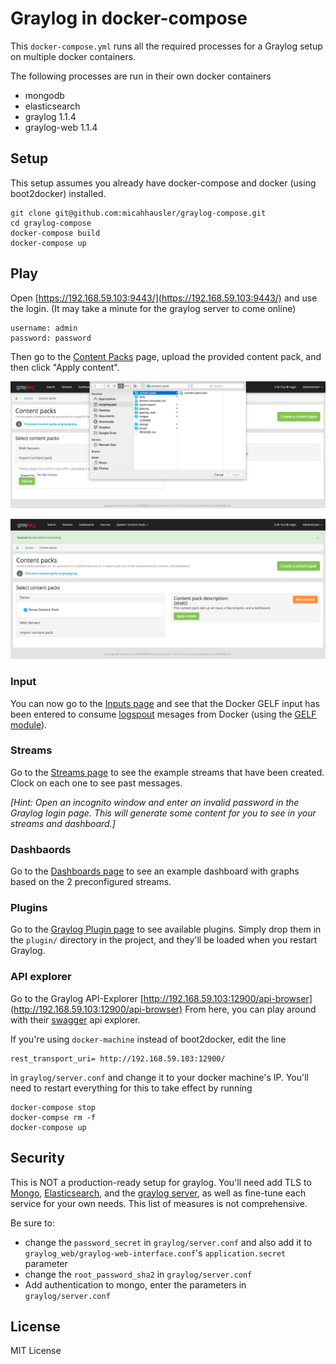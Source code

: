 # Graylog in docker-compose
This `docker-compose.yml` runs all the required processes for a Graylog setup on multiple docker containers.

The following processes are run in their own docker containers

* mongodb
* elasticsearch
* graylog 1.1.4
* graylog-web 1.1.4

## Setup
This setup assumes you already have docker-compose and docker (using boot2docker) installed.

```
git clone git@github.com:micahhausler/graylog-compose.git
cd graylog-compose
docker-compose build
docker-compose up
```

## Play
Open [https://192.168.59.103:9443/](https://192.168.59.103:9443/) and use the login. (It may take a minute for the graylog server to come online)

```
username: admin
password: password
```

Then go to the [Content Packs](https://192.168.59.103:9443/system/contentpacks) page, upload the provided content pack, and then click "Apply content".

![Upload Content Pack](images/upload_cp.png)

![Create Syslog UDP input](images/apply_cp.png)

### Input
You can now go to the [Inputs page](https://192.168.59.103:9443/system/inputs) and see that the Docker GELF input has been entered to consume [logspout](https://github.com/gliderlabs/logspout) mesages from Docker (using the [GELF module](https://github.com/micahhausler/logspout-gelf)).

### Streams
Go to the [Streams page](https://192.168.59.103:9443/streams#) to see the example streams that have been created. Clock on each one to see past messages.

_[Hint: Open an incognito window and enter an invalid password in the Graylog login page. This will generate some content for you to see in your streams and dashboard.]_

### Dashbaords
Go to the [Dashboards page](https://192.168.59.103:9443/dashboards) to see an example dashboard with graphs based on the 2 preconfigured streams.

### Plugins
Go to the [Graylog Plugin page](https://www.graylog.org/resources/integrations/) to see available plugins. Simply drop them in the `plugin/` directory in the project, and they'll be loaded when you restart Graylog.

### API explorer
Go to the Graylog API-Explorer [http://192.168.59.103:12900/api-browser](http://192.168.59.103:12900/api-browser) From here, you can play around with their [swagger](http://swagger.io/) api explorer.

If you're using `docker-machine` instead of boot2docker, edit the line

```
rest_transport_uri= http://192.168.59.103:12900/
```
in `graylog/server.conf` and change it to your docker machine's IP. You'll need to restart everything for this to take effect by running

```
docker-compose stop
docker-compse rm -f
docker-compose up
```


## Security
This is NOT a production-ready setup for graylog. You'll need add TLS to [Mongo](https://docs.mongodb.org/manual/reference/configuration-options/#net-ssl-options), [Elasticsearch](https://www.elastic.co/guide/en/shield/current/reference.html#ref-ssl-tls-settings), and the [graylog server](https://gist.github.com/micahhausler/e0b1b47738ee170c6caf#file-server-conf-L56-L68), as well as fine-tune each service for your own needs. This list of measures is not comprehensive.

Be sure to:

* change the `password_secret` in `graylog/server.conf` and also add it to `graylog_web/graylog-web-interface.conf`'s `application.secret` parameter
* change the `root_password_sha2` in `graylog/server.conf`
* Add authentication to mongo, enter the parameters in `graylog/server.conf`

## License
MIT License
